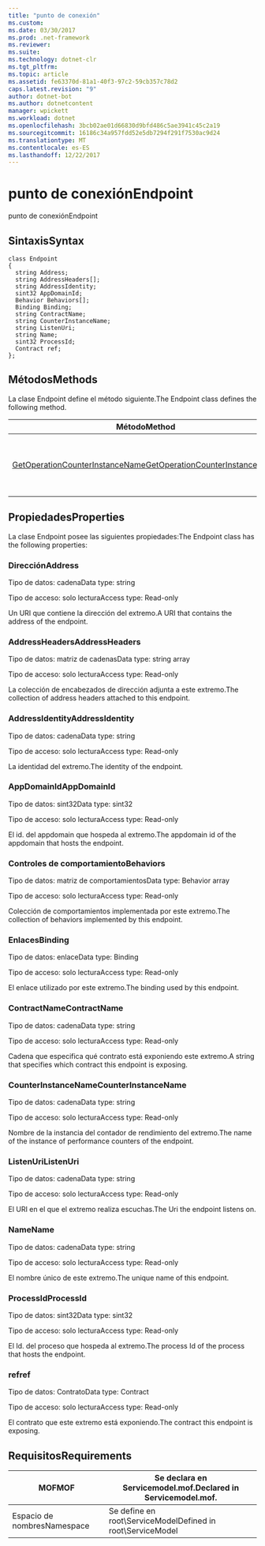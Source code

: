 ```yaml
---
title: "punto de conexión"
ms.custom: 
ms.date: 03/30/2017
ms.prod: .net-framework
ms.reviewer: 
ms.suite: 
ms.technology: dotnet-clr
ms.tgt_pltfrm: 
ms.topic: article
ms.assetid: fe63370d-81a1-40f3-97c2-59cb357c78d2
caps.latest.revision: "9"
author: dotnet-bot
ms.author: dotnetcontent
manager: wpickett
ms.workload: dotnet
ms.openlocfilehash: 3bcb02ae01d66830d9bfd486c5ae3941c45c2a19
ms.sourcegitcommit: 16186c34a957fdd52e5db7294f291f7530ac9d24
ms.translationtype: MT
ms.contentlocale: es-ES
ms.lasthandoff: 12/22/2017
---
```

# <a name="endpoint"></a><span data-ttu-id="97773-102">punto de conexión</span><span class="sxs-lookup"><span data-stu-id="97773-102">Endpoint</span></span>
<span data-ttu-id="97773-103">punto de conexión</span><span class="sxs-lookup"><span data-stu-id="97773-103">Endpoint</span></span>  
  
## <a name="syntax"></a><span data-ttu-id="97773-104">Sintaxis</span><span class="sxs-lookup"><span data-stu-id="97773-104">Syntax</span></span>  
  
```  
class Endpoint  
{  
  string Address;  
  string AddressHeaders[];  
  string AddressIdentity;  
  sint32 AppDomainId;  
  Behavior Behaviors[];  
  Binding Binding;  
  string ContractName;  
  string CounterInstanceName;  
  string ListenUri;  
  string Name;  
  sint32 ProcessId;  
  Contract ref;  
};  
```  
  
## <a name="methods"></a><span data-ttu-id="97773-105">Métodos</span><span class="sxs-lookup"><span data-stu-id="97773-105">Methods</span></span>  
 <span data-ttu-id="97773-106">La clase Endpoint define el método siguiente.</span><span class="sxs-lookup"><span data-stu-id="97773-106">The Endpoint class defines the following method.</span></span>  
  
|<span data-ttu-id="97773-107">Método</span><span class="sxs-lookup"><span data-stu-id="97773-107">Method</span></span>|<span data-ttu-id="97773-108">Descripción</span><span class="sxs-lookup"><span data-stu-id="97773-108">Description</span></span>|  
|------------|-----------------|  
|[<span data-ttu-id="97773-109">GetOperationCounterInstanceName</span><span class="sxs-lookup"><span data-stu-id="97773-109">GetOperationCounterInstanceName</span></span>](../../../../../docs/framework/wcf/diagnostics/wmi/getoperationcounterinstancename.md)|<span data-ttu-id="97773-110">Recupera el nombre de instancia del contador de rendimiento de la operación</span><span class="sxs-lookup"><span data-stu-id="97773-110">Retrieves the operation performance counter instance name</span></span>|  
  
## <a name="properties"></a><span data-ttu-id="97773-111">Propiedades</span><span class="sxs-lookup"><span data-stu-id="97773-111">Properties</span></span>  
 <span data-ttu-id="97773-112">La clase Endpoint posee las siguientes propiedades:</span><span class="sxs-lookup"><span data-stu-id="97773-112">The Endpoint class has the following properties:</span></span>  
  
### <a name="address"></a><span data-ttu-id="97773-113">Dirección</span><span class="sxs-lookup"><span data-stu-id="97773-113">Address</span></span>  
 <span data-ttu-id="97773-114">Tipo de datos: cadena</span><span class="sxs-lookup"><span data-stu-id="97773-114">Data type: string</span></span>  
  
 <span data-ttu-id="97773-115">Tipo de acceso: solo lectura</span><span class="sxs-lookup"><span data-stu-id="97773-115">Access type: Read-only</span></span>  
  
 <span data-ttu-id="97773-116">Un URI que contiene la dirección del extremo.</span><span class="sxs-lookup"><span data-stu-id="97773-116">A URI that contains the address of the endpoint.</span></span>  
  
### <a name="addressheaders"></a><span data-ttu-id="97773-117">AddressHeaders</span><span class="sxs-lookup"><span data-stu-id="97773-117">AddressHeaders</span></span>  
 <span data-ttu-id="97773-118">Tipo de datos: matriz de cadenas</span><span class="sxs-lookup"><span data-stu-id="97773-118">Data type: string array</span></span>  
  
 <span data-ttu-id="97773-119">Tipo de acceso: solo lectura</span><span class="sxs-lookup"><span data-stu-id="97773-119">Access type: Read-only</span></span>  
  
 <span data-ttu-id="97773-120">La colección de encabezados de dirección adjunta a este extremo.</span><span class="sxs-lookup"><span data-stu-id="97773-120">The collection of address headers attached to this endpoint.</span></span>  
  
### <a name="addressidentity"></a><span data-ttu-id="97773-121">AddressIdentity</span><span class="sxs-lookup"><span data-stu-id="97773-121">AddressIdentity</span></span>  
 <span data-ttu-id="97773-122">Tipo de datos: cadena</span><span class="sxs-lookup"><span data-stu-id="97773-122">Data type: string</span></span>  
  
 <span data-ttu-id="97773-123">Tipo de acceso: solo lectura</span><span class="sxs-lookup"><span data-stu-id="97773-123">Access type: Read-only</span></span>  
  
 <span data-ttu-id="97773-124">La identidad del extremo.</span><span class="sxs-lookup"><span data-stu-id="97773-124">The identity of the endpoint.</span></span>  
  
### <a name="appdomainid"></a><span data-ttu-id="97773-125">AppDomainId</span><span class="sxs-lookup"><span data-stu-id="97773-125">AppDomainId</span></span>  
 <span data-ttu-id="97773-126">Tipo de datos: sint32</span><span class="sxs-lookup"><span data-stu-id="97773-126">Data type: sint32</span></span>  
  
 <span data-ttu-id="97773-127">Tipo de acceso: solo lectura</span><span class="sxs-lookup"><span data-stu-id="97773-127">Access type: Read-only</span></span>  
  
 <span data-ttu-id="97773-128">El id. del appdomain que hospeda al extremo.</span><span class="sxs-lookup"><span data-stu-id="97773-128">The appdomain id of the appdomain that hosts the endpoint.</span></span>  
  
### <a name="behaviors"></a><span data-ttu-id="97773-129">Controles de comportamiento</span><span class="sxs-lookup"><span data-stu-id="97773-129">Behaviors</span></span>  
 <span data-ttu-id="97773-130">Tipo de datos: matriz de comportamientos</span><span class="sxs-lookup"><span data-stu-id="97773-130">Data type: Behavior array</span></span>  
  
 <span data-ttu-id="97773-131">Tipo de acceso: solo lectura</span><span class="sxs-lookup"><span data-stu-id="97773-131">Access type: Read-only</span></span>  
  
 <span data-ttu-id="97773-132">Colección de comportamientos implementada por este extremo.</span><span class="sxs-lookup"><span data-stu-id="97773-132">The collection of behaviors implemented by this endpoint.</span></span>  
  
### <a name="binding"></a><span data-ttu-id="97773-133">Enlaces</span><span class="sxs-lookup"><span data-stu-id="97773-133">Binding</span></span>  
 <span data-ttu-id="97773-134">Tipo de datos: enlace</span><span class="sxs-lookup"><span data-stu-id="97773-134">Data type: Binding</span></span>  
  
 <span data-ttu-id="97773-135">Tipo de acceso: solo lectura</span><span class="sxs-lookup"><span data-stu-id="97773-135">Access type: Read-only</span></span>  
  
 <span data-ttu-id="97773-136">El enlace utilizado por este extremo.</span><span class="sxs-lookup"><span data-stu-id="97773-136">The binding used by this endpoint.</span></span>  
  
### <a name="contractname"></a><span data-ttu-id="97773-137">ContractName</span><span class="sxs-lookup"><span data-stu-id="97773-137">ContractName</span></span>  
 <span data-ttu-id="97773-138">Tipo de datos: cadena</span><span class="sxs-lookup"><span data-stu-id="97773-138">Data type: string</span></span>  
  
 <span data-ttu-id="97773-139">Tipo de acceso: solo lectura</span><span class="sxs-lookup"><span data-stu-id="97773-139">Access type: Read-only</span></span>  
  
 <span data-ttu-id="97773-140">Cadena que especifica qué contrato está exponiendo este extremo.</span><span class="sxs-lookup"><span data-stu-id="97773-140">A string that specifies which contract this endpoint is exposing.</span></span>  
  
### <a name="counterinstancename"></a><span data-ttu-id="97773-141">CounterInstanceName</span><span class="sxs-lookup"><span data-stu-id="97773-141">CounterInstanceName</span></span>  
 <span data-ttu-id="97773-142">Tipo de datos: cadena</span><span class="sxs-lookup"><span data-stu-id="97773-142">Data type: string</span></span>  
  
 <span data-ttu-id="97773-143">Tipo de acceso: solo lectura</span><span class="sxs-lookup"><span data-stu-id="97773-143">Access type: Read-only</span></span>  
  
 <span data-ttu-id="97773-144">Nombre de la instancia del contador de rendimiento del extremo.</span><span class="sxs-lookup"><span data-stu-id="97773-144">The name of the instance of performance counters of the endpoint.</span></span>  
  
### <a name="listenuri"></a><span data-ttu-id="97773-145">ListenUri</span><span class="sxs-lookup"><span data-stu-id="97773-145">ListenUri</span></span>  
 <span data-ttu-id="97773-146">Tipo de datos: cadena</span><span class="sxs-lookup"><span data-stu-id="97773-146">Data type: string</span></span>  
  
 <span data-ttu-id="97773-147">Tipo de acceso: solo lectura</span><span class="sxs-lookup"><span data-stu-id="97773-147">Access type: Read-only</span></span>  
  
 <span data-ttu-id="97773-148">El URI en el que el extremo realiza escuchas.</span><span class="sxs-lookup"><span data-stu-id="97773-148">The Uri the endpoint listens on.</span></span>  
  
### <a name="name"></a><span data-ttu-id="97773-149">Name</span><span class="sxs-lookup"><span data-stu-id="97773-149">Name</span></span>  
 <span data-ttu-id="97773-150">Tipo de datos: cadena</span><span class="sxs-lookup"><span data-stu-id="97773-150">Data type: string</span></span>  
  
 <span data-ttu-id="97773-151">Tipo de acceso: solo lectura</span><span class="sxs-lookup"><span data-stu-id="97773-151">Access type: Read-only</span></span>  
  
 <span data-ttu-id="97773-152">El nombre único de este extremo.</span><span class="sxs-lookup"><span data-stu-id="97773-152">The unique name of this endpoint.</span></span>  
  
### <a name="processid"></a><span data-ttu-id="97773-153">ProcessId</span><span class="sxs-lookup"><span data-stu-id="97773-153">ProcessId</span></span>  
 <span data-ttu-id="97773-154">Tipo de datos: sint32</span><span class="sxs-lookup"><span data-stu-id="97773-154">Data type: sint32</span></span>  
  
 <span data-ttu-id="97773-155">Tipo de acceso: solo lectura</span><span class="sxs-lookup"><span data-stu-id="97773-155">Access type: Read-only</span></span>  
  
 <span data-ttu-id="97773-156">El Id. del proceso que hospeda al extremo.</span><span class="sxs-lookup"><span data-stu-id="97773-156">The process Id of the process that hosts the endpoint.</span></span>  
  
### <a name="ref"></a><span data-ttu-id="97773-157">ref</span><span class="sxs-lookup"><span data-stu-id="97773-157">ref</span></span>  
 <span data-ttu-id="97773-158">Tipo de datos: Contrato</span><span class="sxs-lookup"><span data-stu-id="97773-158">Data type: Contract</span></span>  
  
 <span data-ttu-id="97773-159">Tipo de acceso: solo lectura</span><span class="sxs-lookup"><span data-stu-id="97773-159">Access type: Read-only</span></span>  
  
 <span data-ttu-id="97773-160">El contrato que este extremo está exponiendo.</span><span class="sxs-lookup"><span data-stu-id="97773-160">The contract this endpoint is exposing.</span></span>  
  
## <a name="requirements"></a><span data-ttu-id="97773-161">Requisitos</span><span class="sxs-lookup"><span data-stu-id="97773-161">Requirements</span></span>  
  
|<span data-ttu-id="97773-162">MOF</span><span class="sxs-lookup"><span data-stu-id="97773-162">MOF</span></span>|<span data-ttu-id="97773-163">Se declara en Servicemodel.mof.</span><span class="sxs-lookup"><span data-stu-id="97773-163">Declared in Servicemodel.mof.</span></span>|  
|---------|-----------------------------------|  
|<span data-ttu-id="97773-164">Espacio de nombres</span><span class="sxs-lookup"><span data-stu-id="97773-164">Namespace</span></span>|<span data-ttu-id="97773-165">Se define en root\ServiceModel</span><span class="sxs-lookup"><span data-stu-id="97773-165">Defined in root\ServiceModel</span></span>|
